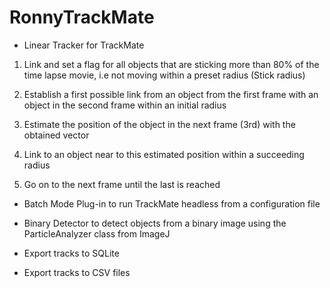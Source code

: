 RonnyTrackMate
==============

- Linear Tracker for TrackMate

 1. Link and set a flag for all objects that are sticking more than 80% of the time lapse movie, i.e not moving within a preset radius (Stick radius)
 
 2. Establish a first possible link from an object from the first frame with an object in the second frame within an initial radius
 
 3. Estimate the position of the object in the next frame (3rd) with the obtained vector

 4. Link to an object near to this estimated position within a succeeding radius

 5. Go on to the next frame until the last is reached

- Batch Mode Plug-in to run TrackMate headless from a configuration file

- Binary Detector to detect objects from a binary image using the ParticleAnalyzer class from ImageJ

- Export tracks to SQLite

- Export tracks to CSV files
